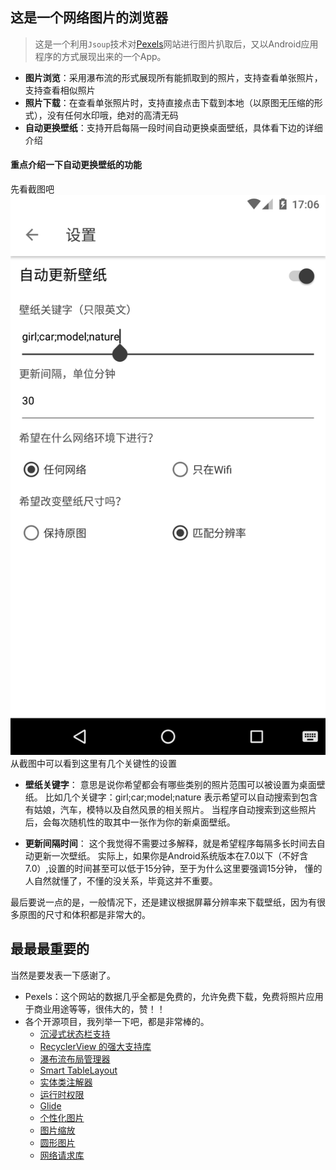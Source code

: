 ## 这是一个网络图片的浏览器
> 这是一个利用`Jsoup`技术对[Pexels](https://www.pexels.com/)网站进行图片扒取后，又以Android应用程序的方式展现出来的一个App。

- **图片浏览**：采用瀑布流的形式展现所有能抓取到的照片，支持查看单张照片，支持查看相似照片
- **照片下载**：在查看单张照片时，支持直接点击下载到本地（以原图无压缩的形式），没有任何水印哦，绝对的高清无码
- **自动更换壁纸**：支持开启每隔一段时间自动更换桌面壁纸，具体看下边的详细介绍

#### 重点介绍一下自动更换壁纸的功能
先看截图吧
![](https://github.com/Hiboboo/Pictures/blob/master/screen%20pictures/device-2018-07-27-170618.png)
从截图中可以看到这里有几个关键性的设置

- **壁纸关键字**：
意思是说你希望都会有哪些类别的照片范围可以被设置为桌面壁纸。
比如几个关键字：girl;car;model;nature
表示希望可以自动搜索到包含有姑娘，汽车，模特以及自然风景的相关照片。
当程序自动搜索到这些照片后，会每次随机性的取其中一张作为你的新桌面壁纸。

- **更新间隔时间**：
这个我觉得不需要过多解释，就是希望程序每隔多长时间去自动更新一次壁纸。
实际上，如果你是Android系统版本在7.0以下（不好含7.0）,设置的时间甚至可以低于15分钟，至于为什么这里要强调15分钟，
懂的人自然就懂了，不懂的没关系，毕竟这并不重要。

最后要说一点的是，一般情况下，还是建议根据屏幕分辨率来下载壁纸，因为有很多原图的尺寸和体积都是非常大的。


## 最最最重要的
当然是要发表一下感谢了。
- Pexels：这个网站的数据几乎全都是免费的，允许免费下载，免费将照片应用于商业用途等等，很伟大的，赞！！
- 各个开源项目，我列举一下吧，都是非常棒的。
    - [沉浸式状态栏支持](https://github.com/gyf-dev/ImmersionBar)
    - [RecyclerView 的强大支持库](https://github.com/CymChad/BaseRecyclerViewAdapterHelper)
    - [瀑布流布局管理器](https://github.com/google/flexbox-layout)
    - [Smart TableLayout](https://github.com/ogaclejapan/SmartTabLayout)
    - [实体类注解器](https://github.com/johncarl81/parceler)
    - [运行时权限](https://github.com/permissions-dispatcher/PermissionsDispatcher)
    - [Glide](https://github.com/bumptech/glide)
    - [个性化图片](https://github.com/SheHuan/NiceImageView)
    - [图片缩放](https://github.com/alexvasilkov/GestureViews)
    - [圆形图片](https://github.com/hdodenhof/CircleImageView)
    - [网络请求库](https://github.com/jeasonlzy/okhttp-OkGo)
